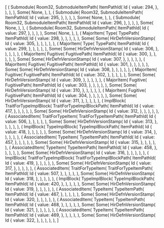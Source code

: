[
    (
        Submodule(
            Room32,
            SubmoduleItemPath(
                ItemPathId(
                    Id {
                        value: 294,
                    },
                ),
            ),
        ),
        Some(
            None,
        ),
    ),
    (
        Submodule(
            Room32,
            SubmoduleItemPath(
                ItemPathId(
                    Id {
                        value: 295,
                    },
                ),
            ),
        ),
        Some(
            None,
        ),
    ),
    (
        Submodule(
            Room32,
            SubmoduleItemPath(
                ItemPathId(
                    Id {
                        value: 296,
                    },
                ),
            ),
        ),
        Some(
            None,
        ),
    ),
    (
        Submodule(
            Room32,
            SubmoduleItemPath(
                ItemPathId(
                    Id {
                        value: 297,
                    },
                ),
            ),
        ),
        Some(
            None,
        ),
    ),
    (
        MajorItem(
            Type(
                TypePath(
                    ItemPathId(
                        Id {
                            value: 298,
                        },
                    ),
                ),
            ),
        ),
        Some(
            Some(
                HirDefnVersionStamp(
                    Id {
                        value: 305,
                    },
                ),
            ),
        ),
    ),
    (
        MajorItem(
            Type(
                TypePath(
                    ItemPathId(
                        Id {
                            value: 299,
                        },
                    ),
                ),
            ),
        ),
        Some(
            Some(
                HirDefnVersionStamp(
                    Id {
                        value: 306,
                    },
                ),
            ),
        ),
    ),
    (
        MajorItem(
            Fugitive(
                FugitivePath(
                    ItemPathId(
                        Id {
                            value: 300,
                        },
                    ),
                ),
            ),
        ),
        Some(
            Some(
                HirDefnVersionStamp(
                    Id {
                        value: 307,
                    },
                ),
            ),
        ),
    ),
    (
        MajorItem(
            Fugitive(
                FugitivePath(
                    ItemPathId(
                        Id {
                            value: 301,
                        },
                    ),
                ),
            ),
        ),
        Some(
            Some(
                HirDefnVersionStamp(
                    Id {
                        value: 308,
                    },
                ),
            ),
        ),
    ),
    (
        MajorItem(
            Fugitive(
                FugitivePath(
                    ItemPathId(
                        Id {
                            value: 302,
                        },
                    ),
                ),
            ),
        ),
        Some(
            Some(
                HirDefnVersionStamp(
                    Id {
                        value: 309,
                    },
                ),
            ),
        ),
    ),
    (
        MajorItem(
            Fugitive(
                FugitivePath(
                    ItemPathId(
                        Id {
                            value: 303,
                        },
                    ),
                ),
            ),
        ),
        Some(
            Some(
                HirDefnVersionStamp(
                    Id {
                        value: 310,
                    },
                ),
            ),
        ),
    ),
    (
        MajorItem(
            Fugitive(
                FugitivePath(
                    ItemPathId(
                        Id {
                            value: 304,
                        },
                    ),
                ),
            ),
        ),
        Some(
            Some(
                HirDefnVersionStamp(
                    Id {
                        value: 311,
                    },
                ),
            ),
        ),
    ),
    (
        ImplBlock(
            TraitForTypeImplBlock(
                TraitForTypeImplBlockPath(
                    ItemPathId(
                        Id {
                            value: 417,
                        },
                    ),
                ),
            ),
        ),
        Some(
            Some(
                HirDefnVersionStamp(
                    Id {
                        value: 312,
                    },
                ),
            ),
        ),
    ),
    (
        AssociatedItem(
            TraitForTypeItem(
                TraitForTypeItemPath(
                    ItemPathId(
                        Id {
                            value: 506,
                        },
                    ),
                ),
            ),
        ),
        Some(
            Some(
                HirDefnVersionStamp(
                    Id {
                        value: 313,
                    },
                ),
            ),
        ),
    ),
    (
        ImplBlock(
            TypeImplBlock(
                TypeImplBlockPath(
                    ItemPathId(
                        Id {
                            value: 418,
                        },
                    ),
                ),
            ),
        ),
        Some(
            Some(
                HirDefnVersionStamp(
                    Id {
                        value: 314,
                    },
                ),
            ),
        ),
    ),
    (
        AssociatedItem(
            TypeItem(
                TypeItemPath(
                    ItemPathId(
                        Id {
                            value: 457,
                        },
                    ),
                ),
            ),
        ),
        Some(
            Some(
                HirDefnVersionStamp(
                    Id {
                        value: 315,
                    },
                ),
            ),
        ),
    ),
    (
        AssociatedItem(
            TypeItem(
                TypeItemPath(
                    ItemPathId(
                        Id {
                            value: 458,
                        },
                    ),
                ),
            ),
        ),
        Some(
            Some(
                HirDefnVersionStamp(
                    Id {
                        value: 316,
                    },
                ),
            ),
        ),
    ),
    (
        ImplBlock(
            TraitForTypeImplBlock(
                TraitForTypeImplBlockPath(
                    ItemPathId(
                        Id {
                            value: 419,
                        },
                    ),
                ),
            ),
        ),
        Some(
            Some(
                HirDefnVersionStamp(
                    Id {
                        value: 317,
                    },
                ),
            ),
        ),
    ),
    (
        AssociatedItem(
            TraitForTypeItem(
                TraitForTypeItemPath(
                    ItemPathId(
                        Id {
                            value: 507,
                        },
                    ),
                ),
            ),
        ),
        Some(
            Some(
                HirDefnVersionStamp(
                    Id {
                        value: 318,
                    },
                ),
            ),
        ),
    ),
    (
        ImplBlock(
            TypeImplBlock(
                TypeImplBlockPath(
                    ItemPathId(
                        Id {
                            value: 420,
                        },
                    ),
                ),
            ),
        ),
        Some(
            Some(
                HirDefnVersionStamp(
                    Id {
                        value: 319,
                    },
                ),
            ),
        ),
    ),
    (
        AssociatedItem(
            TypeItem(
                TypeItemPath(
                    ItemPathId(
                        Id {
                            value: 467,
                        },
                    ),
                ),
            ),
        ),
        Some(
            Some(
                HirDefnVersionStamp(
                    Id {
                        value: 320,
                    },
                ),
            ),
        ),
    ),
    (
        AssociatedItem(
            TypeItem(
                TypeItemPath(
                    ItemPathId(
                        Id {
                            value: 468,
                        },
                    ),
                ),
            ),
        ),
        Some(
            Some(
                HirDefnVersionStamp(
                    Id {
                        value: 321,
                    },
                ),
            ),
        ),
    ),
    (
        AssociatedItem(
            TypeItem(
                TypeItemPath(
                    ItemPathId(
                        Id {
                            value: 469,
                        },
                    ),
                ),
            ),
        ),
        Some(
            Some(
                HirDefnVersionStamp(
                    Id {
                        value: 322,
                    },
                ),
            ),
        ),
    ),
]